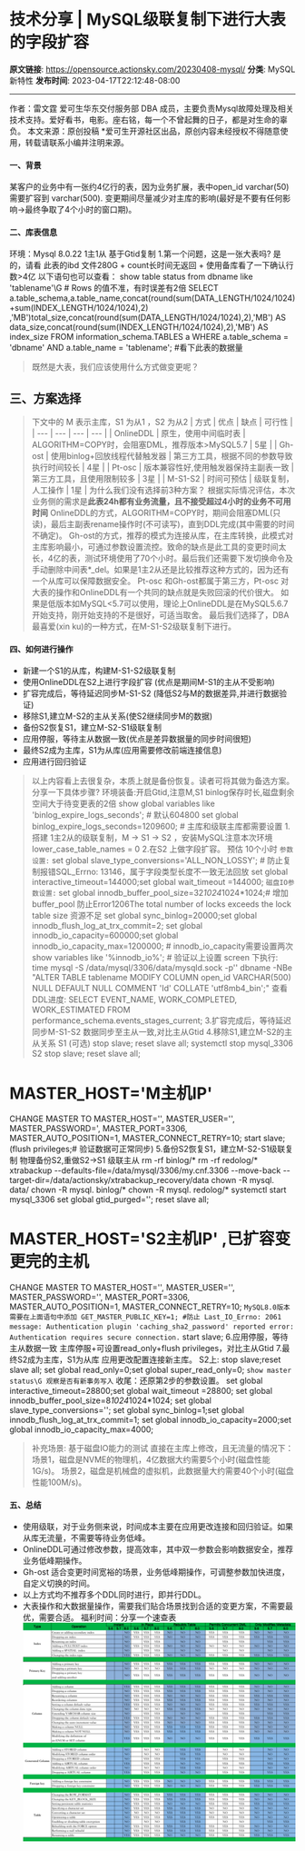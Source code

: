 # 技术分享 | MySQL级联复制下进行大表的字段扩容

**原文链接**: https://opensource.actionsky.com/20230408-mysql/
**分类**: MySQL 新特性
**发布时间**: 2023-04-17T22:12:48-08:00

---

作者：雷文霆
爱可生华东交付服务部  DBA 成员，主要负责Mysql故障处理及相关技术支持。爱好看书，电影。座右铭，每一个不曾起舞的日子，都是对生命的辜负。
本文来源：原创投稿
*爱可生开源社区出品，原创内容未经授权不得随意使用，转载请联系小编并注明来源。
#### 一、背景
某客户的业务中有一张约4亿行的表，因为业务扩展，表中open_id varchar(50) 需要扩容到 varchar(500).
变更期间尽量减少对主库的影响(最好是不要有任何影响->最终争取了4个小时的窗口期)。
#### 二、库表信息
环境：Mysql 8.0.22
1主1从 基于Gtid复制
1.第一个问题，这是一张大表吗? 是的，请看
此表的ibd 文件280G + count长时间无返回 + 使用备库看了一下确认行数>4亿
以下语句也可以查看：
show table status from dbname like 'tablename'\G # Rows 的值不准，有时误差有2倍
SELECT a.table_schema,a.table_name,concat(round(sum(DATA_LENGTH/1024/1024)+sum(INDEX_LENGTH/1024/1024),2) ,'MB')total_size,concat(round(sum(DATA_LENGTH/1024/1024),2),'MB') AS data_size,concat(round(sum(INDEX_LENGTH/1024/1024),2),'MB') AS index_size FROM information_schema.TABLES a WHERE a.table_schema = 'dbname' AND a.table_name = 'tablename'; #看下此表的数据量
> 既然是大表，我们应该使用什么方式做变更呢？
## 三、方案选择
> 下文中的 M 表示主库，S1 为从1 ，S2 为从2
| 方式 | 优点 | 缺点 | 可行性 |
| --- | --- | --- | --- |
| OnlineDDL | 原生，使用中间临时表 | ALGORITHM=COPY时，会阻塞DML，推荐版本>MySQL5.7 | 5星 |
| Gh-ost | 使用binlog+回放线程代替触发器 | 第三方工具，根据不同的参数导致执行时间较长 | 4星 |
| Pt-osc | 版本兼容性好,使用触发器保持主副表一致 | 第三方工具，且使用限制较多 | 3星 |
| M-S1-S2 | 时间可预估 | 级联复制，人工操作 | 1星 |
> 为什么我们没有选择前3种方案？
根据实际情况评估，本次业务侧的需求是**此表24h都有业务流量，且不接受超过4小时的业务不可用时间**
OnlineDDL的方式，ALGORITHM=COPY时，期间会阻塞DML(只读)，最后主副表rename操作时(不可读写)，直到DDL完成(其中需要的时间不确定)。
Gh-ost的方式，推荐的模式为连接从库，在主库转换，此模式对主库影响最小，可通过参数设置流控。致命的缺点是此工具的变更时间太长，4亿的表，测试环境使用了70个小时。最后我们还需要下发切换命令及手动删除中间表*_del。如果是1主2从还是比较推荐这种方式的，因为还有一个从库可以保障数据安全。
Pt-osc 和Gh-ost都属于第三方，Pt-osc 对大表的操作和OnlineDDL有一个共同的缺点就是失败回滚的代价很大。
如果是低版本如MySQL<5.7可以使用，理论上OnlineDDL是在MySQL5.6.7开始支持，刚开始支持的不是很好，可适当取舍。
最后我们选择了，DBA最喜爱(xin ku)的一种方式，在M-S1-S2级联复制下进行。
#### 四、如何进行操作
- 新建一个S1的从库，构建M-S1-S2级联复制
- 使用OnlineDDL在S2上进行字段扩容 (优点是期间M-S1的主从不受影响)
- 扩容完成后，等待延迟同步M-S1-S2 (降低S2与M的数据差异,并进行数据验证)
- 移除S1,建立M-S2的主从关系(使S2继续同步M的数据)
- 备份S2恢复S1，建立M-S2-S1级联复制
- 应用停服，等待主从数据一致(优点是差异数据量的同步时间很短)
- 最终S2成为主库，S1为从库(应用需要修改前端连接信息)
- 应用进行回归验证
> 以上内容看上去很复杂，本质上就是备份恢复。读者可将其做为备选方案。分享一下具体步骤?
环境装备:开启Gtid,注意M,S1 binlog保存时长,磁盘剩余空间大于待变更表的2倍
show global variables like 'binlog_expire_logs_seconds'; # 默认604800
set global binlog_expire_logs_seconds=1209600; # 主库和级联主库都需要设置
1.搭建 1主2从的级联复制，M -> S1 -> S2 ，安装MySQL注意本次环境lower_case_table_names = 0 
2.在S2 上做字段扩容。 预估 10个小时
`参数设置:`
set global slave_type_conversions='ALL_NON_LOSSY'; # 防止复制报错SQL_Errno: 13146，属于字段类型长度不一致无法回放
set global interactive_timeout=144000;set global wait_timeout =144000;
`磁盘IO参数设置:`
set global innodb_buffer_pool_size=32*1024*1024*1024;# 增加buffer_pool 防止Error1206The total number of locks exceeds the lock table size 资源不足
set global sync_binlog=20000;set global innodb_flush_log_at_trx_commit=2;
set global innodb_io_capacity=600000;set global innodb_io_capacity_max=1200000; # innodb_io_capacity需要设置两次
show variables like '%innodb_io%'; # 验证以上设置
screen 下执行:
time mysql -S /data/mysql/3306/data/mysqld.sock -p'' dbname -NBe "ALTER TABLE tablename MODIFY COLUMN open_id VARCHAR(500) NULL DEFAULT NULL COMMENT 'Id' COLLATE 'utf8mb4_bin';"
查看DDL进度:
SELECT EVENT_NAME, WORK_COMPLETED, WORK_ESTIMATED  FROM performance_schema.events_stages_current;
3.扩容完成后，等待延迟同步M-S1-S2 
数据同步至主从一致,对比主从Gtid
4.移除S1,建立M-S2的主从关系
S1 (可选)
stop slave;
reset slave all;
systemctl stop mysql_3306
S2
stop slave;
reset slave all;
# MASTER_HOST='M主机IP'  
CHANGE MASTER TO
MASTER_HOST='',
MASTER_USER='',
MASTER_PASSWORD=',
MASTER_PORT=3306,
MASTER_AUTO_POSITION=1,
MASTER_CONNECT_RETRY=10;
start slave; (flush privileges;# 验证数据可正常同步)
5.备份S2恢复S1，建立M-S2-S1级联复制
物理备份S2,重做S2->S1 级联主从
rm -rf binlog/*
rm -rf redolog/*
xtrabackup --defaults-file=/data/mysql/3306/my.cnf.3306 --move-back --target-dir=/data/actionsky/xtrabackup_recovery/data
chown -R mysql. data/
chown -R mysql. binlog/*
chown -R mysql. redolog/*
systemctl start mysql_3306
set global gtid_purged='';
reset slave all;
# MASTER_HOST='S2主机IP'  ,已扩容变更完的主机
CHANGE MASTER TO
MASTER_HOST='',
MASTER_USER='',
MASTER_PASSWORD='',
MASTER_PORT=3306,
MASTER_AUTO_POSITION=1,
MASTER_CONNECT_RETRY=10;
`MySQL8.0版本需要在上面语句中添加 GET_MASTER_PUBLIC_KEY=1; #防止 Last_IO_Errno: 2061 message: Authentication plugin 'caching_sha2_password' reported error: Authentication requires secure connection.`
start slave;
6.应用停服，等待主从数据一致
主库停服+可设置read_only+flush privileges，对比主从Gtid
7.最终S2成为主库，S1为从库
应用更改配置连接新主库。
S2上:
stop slave;reset slave all;
set global read_only=0;set global super_read_only=0;
`show master status\G 观察是否有新事务写入`
收尾：还原第2步的参数设置。
set global interactive_timeout=28800;set global wait_timeout =28800;
set global innodb_buffer_pool_size=8*1024*1024*1024;
set global slave_type_conversions='';
set global sync_binlog=1;set global innodb_flush_log_at_trx_commit=1;
set global innodb_io_capacity=2000;set global innodb_io_capacity_max=4000;
> 补充场景: 基于磁盘IO能力的测试
直接在主库上修改，且无流量的情况下：
场景1，磁盘是NVME的物理机，4亿数据大约需要5个小时(磁盘性能1G/s)。
场景2，磁盘是机械盘的虚拟机，此数据量大约需要40个小时(磁盘性能100M/s)。
#### 五、总结
- 使用级联，对于业务侧来说，时间成本主要在应用更改连接和回归验证。如果从库无流量，不需要等待业务低峰。
- OnlineDDL可通过修改参数，提高效率，其中双一参数会影响数据安全，推荐业务低峰期操作。
- Gh-ost 适合变更时间宽裕的场景，业务低峰期操作，可调整参数加快进度，自定义切换的时间。
- 以上方式均不推荐多个DDL同时进行，即并行DDL。
- 大表操作和大数据量操作，需要我们贴合场景找到合适的变更方案，不需要最优，需要合适。
福利时间：分享一个速查表
![](.img/e003e9d3.png)